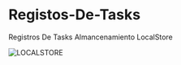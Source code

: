 # Registos-De-Tasks
Registros De Tasks Almancenamiento LocalStore

![LOCALSTORE](https://user-images.githubusercontent.com/48741834/101255795-21f84580-36ed-11eb-9840-f30efec7c8d9.PNG)
